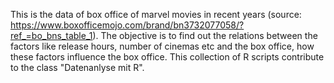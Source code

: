 
This is the data of box office of marvel movies in recent years (source: https://www.boxofficemojo.com/brand/bn3732077058/?ref_=bo_bns_table_1). The objective is to find out the relations between the factors like release hours, number of cinemas etc and the box office, how these factors influence the box office. This collection of R scripts contribute to the class "Datenanlyse mit R". 
